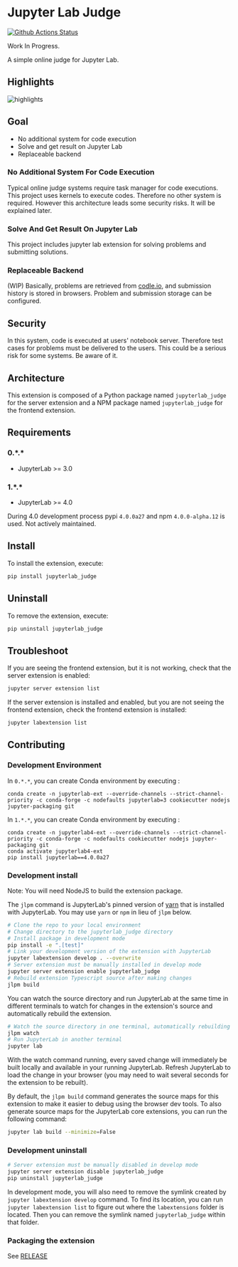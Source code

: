 # Jupyter Lab Judge

[![Github Actions Status](https://github.com/team-monolith-product/jupyterlab-judge/workflows/Build/badge.svg)](https://github.com/team-monolith-product/jupyterlab-judge/actions/workflows/build.yml)

Work In Progress.

A simple online judge for Jupyter Lab.

## Highlights

![highlights](https://user-images.githubusercontent.com/4434752/174207715-fff3ecb5-0143-41f0-a162-d4b17a517874.gif)

## Goal
- No additional system for code execution
- Solve and get result on Jupyter Lab
- Replaceable backend

### No Additional System For Code Execution

Typical online judge systems require task manager for code executions. 
This project uses kernels to execute codes. Therefore no other system is required.
However this architecture leads some security risks. It will be explained later.

### Solve And Get Result On Jupyter Lab

This project includes jupyter lab extension for solving problems and submitting solutions.

### Replaceable Backend

(WIP) Basically, problems are retrieved from [codle.io](https://codle.io/), and submission history is stored in browsers.
Problem and submission storage can be configured.

## Security

In this system, code is executed at users' notebook server.
Therefore test cases for problems must be delivered to the users.
This could be a serious risk for some systems. Be aware of it.

## Architecture

This extension is composed of a Python package named `jupyterlab_judge`
for the server extension and a NPM package named `jupyterlab_judge`
for the frontend extension.

## Requirements

### 0.\*.\*

* JupyterLab >= 3.0

### 1.\*.\*

* JupyterLab >= 4.0

During 4.0 development process pypi `4.0.0a27` and npm `4.0.0-alpha.12` is used. Not actively maintained.

## Install

To install the extension, execute:

```bash
pip install jupyterlab_judge
```

## Uninstall

To remove the extension, execute:

```bash
pip uninstall jupyterlab_judge
```

## Troubleshoot

If you are seeing the frontend extension, but it is not working, check
that the server extension is enabled:

```bash
jupyter server extension list
```

If the server extension is installed and enabled, but you are not seeing
the frontend extension, check the frontend extension is installed:

```bash
jupyter labextension list
```

## Contributing

### Development Environment

In `0.*.*`, you can create Conda environment by executing :
```
conda create -n jupyterlab-ext --override-channels --strict-channel-priority -c conda-forge -c nodefaults jupyterlab=3 cookiecutter nodejs jupyter-packaging git
```

In `1.*.*`, you can create Conda environment by executing :
```
conda create -n jupyterlab4-ext --override-channels --strict-channel-priority -c conda-forge -c nodefaults cookiecutter nodejs jupyter-packaging git
conda activate jupyterlab4-ext
pip install jupyterlab==4.0.0a27
```

### Development install

Note: You will need NodeJS to build the extension package.

The `jlpm` command is JupyterLab's pinned version of
[yarn](https://yarnpkg.com/) that is installed with JupyterLab. You may use
`yarn` or `npm` in lieu of `jlpm` below.

```bash
# Clone the repo to your local environment
# Change directory to the jupyterlab_judge directory
# Install package in development mode
pip install -e ".[test]"
# Link your development version of the extension with JupyterLab
jupyter labextension develop . --overwrite
# Server extension must be manually installed in develop mode
jupyter server extension enable jupyterlab_judge
# Rebuild extension Typescript source after making changes
jlpm build
```

You can watch the source directory and run JupyterLab at the same time in different terminals to watch for changes in the extension's source and automatically rebuild the extension.

```bash
# Watch the source directory in one terminal, automatically rebuilding when needed
jlpm watch
# Run JupyterLab in another terminal
jupyter lab
```

With the watch command running, every saved change will immediately be built locally and available in your running JupyterLab. Refresh JupyterLab to load the change in your browser (you may need to wait several seconds for the extension to be rebuilt).

By default, the `jlpm build` command generates the source maps for this extension to make it easier to debug using the browser dev tools. To also generate source maps for the JupyterLab core extensions, you can run the following command:

```bash
jupyter lab build --minimize=False
```

### Development uninstall

```bash
# Server extension must be manually disabled in develop mode
jupyter server extension disable jupyterlab_judge
pip uninstall jupyterlab_judge
```

In development mode, you will also need to remove the symlink created by `jupyter labextension develop`
command. To find its location, you can run `jupyter labextension list` to figure out where the `labextensions`
folder is located. Then you can remove the symlink named `jupyterlab_judge` within that folder.

### Packaging the extension

See [RELEASE](RELEASE.md)
